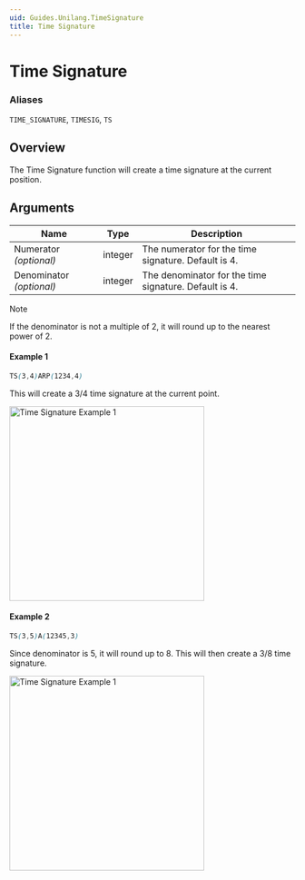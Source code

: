 ```yaml
---
uid: Guides.Unilang.TimeSignature
title: Time Signature
---
```


# Time Signature
### Aliases
`TIME_SIGNATURE`, `TIMESIG`, `TS`

## Overview
The Time Signature function will create a time signature at the current position.

## Arguments
| Name                     | Type    | Description                                             |
| ------------------------ | ------- | ------------------------------------------------------- |
| Numerator *(optional)*   | integer | The numerator for the time signature. Default is 4.     |
| Denominator *(optional)* | integer | The denominator for the time signature. Default is 4.   |

> [!NOTE]
> If the denominator is not a multiple of 2, it will round up to the nearest power of 2.

#### Example 1
```css
TS(3,4)ARP(1234,4)
```
This will create a 3/4 time signature at the current point.

<img src="/images/unilang_examples/time_signature/example1.png" alt="Time Signature Example 1" style="width:343px;"/>

#### Example 2
```css
TS(3,5)A(12345,3)
```
Since denominator is 5, it will round up to 8. This will then create a 3/8 time signature.

<img src="/images/unilang_examples/time_signature/example1.png" alt="Time Signature Example 1" style="width:343px;"/>